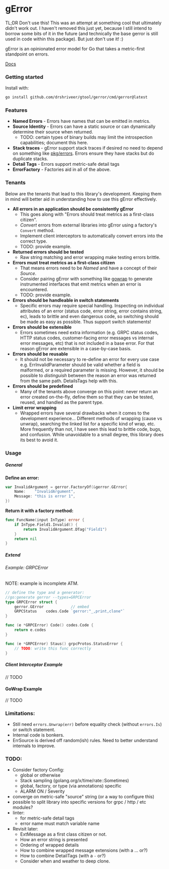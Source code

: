 gError
======

TL;DR Don't use this! This was an attempt at something cool that ultimately didn't work out. I haven't removed this just yet, because I still intend to borrow some bits of it in the future (and technically the base gerror is still used in code within this package). But just don't use it! :)

gError is an opinionated error model for Go that takes a metric-first standpoint on errors.

[Docs](https://pkg.go.dev/github.com/drshriveer/gtool/gerror)

### Getting started

Install with:

```bash
go install github.com/drshriveer/gtool/gerror/cmd/gerror@latest
```

### Features

-	**Named Errors** - Errors have names that can be emitted in metrics.
-	**Source Identity** - Errors can have a static source or can dynamically determine their source when returned.
	-	TODO: certain types of binary builds may limit the introspection capabilities; document this here.
-	**Stack traces** - gError support stack traces if desired no need to depend on something like [pkg/errors](https://pkg.go.dev/github.com/pkg/errors). Errors ensure they have stacks but do duplicate stacks.
-	**Detail Tags** - Errors support metric-safe detail tags  
-	**ErrorFactory** - Factories aid in all of the above.

### Tenants

Below are the tenants that lead to this library's development. Keeping them in mind will better aid in understanding how to use this gError effectively.

-	**All errors in an application should be consistently gError**
	-	This goes along with "Errors should treat metrics as a first-class citizen".
	-	*Convert* errors from external libraries into gError using a factory's `Convert` method.
	-	Implement client interceptors to automatically convert errors into the correct type.
	-	TODO: provide example.
-	**Returned errors should be tested**
	-	Raw string matching and error wrapping make testing errors brittle.
-	**Errors must treat metrics as a first-class citizen**
	-	That means errors need to be *Named* and have a concept of their *Source*.
	-	Consider pairing gError with something like [gowrap](https://github.com/hexdigest/gowrap) to generate instrumented interfaces that emit metrics when an error is encountered.
	-	TODO: provide example.
-	**Errors should be handleable in switch statements**
	-	Specific errors may require special handling. Inspecting on individual attributes of an error (status code, error string, error contains string, ec), leads to brittle and even dangerous code, so switching should be made as easy as possible. Thus support switch statements!
-	**Errors should be extensible**
	-	Errors sometimes need extra information (e.g. GRPC status codes, HTTP status codes, customer-facing error messages vs internal error messages, etc) that is not included in a base error. For that reason gError are extensible in a case-by-case basis.
-	**Errors should be reusable**
	-	It should not be necessary to re-define an error for every use case e.g. ErrInvalidParameter should be valid whether a field is malformed, or a required parameter is missing. However, it should be possible to *distinguish* between the reason an error was returned from the same path. DetailsTags help with this.
-	**Errors should be predefined**
	-	Many of the tenants above converge on this point: never return an error created on-the-fly, define them so that they can be tested, reused, and handled as the parent type.
-	**Limit error wrapping**
	-	Wrapped errors have several drawbacks when it comes to the development experience... Different methods of wrapping (cause vs unwrap), searching the linked list for a specific kind of wrap, etc. More frequently than not, I have seen this lead to brittle code, bugs, and confusion. While unavoidable to a small degree, this library does its best to avoid it.  

### Usage

##### General

**Define an error:**

```go
var InvalidArgument = gerror.FactoryOf(&gerror.GError{
	Name:    "InvalidArgument",
	Message: "this is error 1",
})
```

**Return it with a factory method:**

```go
func FuncName(input InType) error {
	if InType.Field1.Invalid() {
		return InvalidArgument.DTag("Field1")
	}
	return nil
}
```

##### Extend

###### Example: GRPCError

NOTE: example is incomplete ATM.

```go
// define the type and a generator:
//go:generate gerror --types=GRPCError
type GRPCError struct {
	gerror.GError            // embed
	GRPCStatus    codes.Code `gerror:"_,print,clone"`
}

func (e *GRPCError) Code() codes.Code {
	return e.codes
}

func (e *GRPCError) Staus() grpcProtos.StatusError {
	// TODO: write this func correctly
}

```

##### Client Interceptor Example

// TODO

#### GoWrap Example

// TODO

### Limitations:

-	Still need `errors.Unwrap(err)` before equality check (without `errors.Is`) or switch statement.  
-	Internal code is bonkers.
-	ErrSource is derived off random(ish) rules. Need to better understand internals to improve.

### TODO:

-	Consider factory Config:
	-	global or otherwise
	-	Stack sampling (golang.org/x/time/rate::Sometimes)
	-	global, factory, or type (via annotations) specific
	-	ALARM ON / Severity
-	converge on metric-safe "source" string (or a way to configure this)
-	possible to split library into specific versions for grpc / http / etc modules?
-	linter:
	-	for metric-safe detail tags
	-	error name must match variable name
-	Revisit later:
	-	ExtMessage as a first class citizen or not.
	-	How an error string is presented
	-	Ordering of wrapped details
	-	How to combine wrapped message extensions (with a ... or?)
	-	How to combine DetailTags (with a `-` or?)
	-	Consider when and weather to deep clone.
